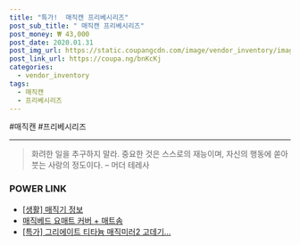 ```yaml
--- 
title: "특가!  매직캔 프리베시리즈" 
post_sub_title: " 매직캔 프리베시리즈" 
post_money: ₩ 43,000 
post_date: 2020.01.31 
post_img_url: https://static.coupangcdn.com/image/vendor_inventory/images/2018/04/28/18/4/0a3a3ecd-5dbb-46ff-8a6c-8dce96402f02.jpg 
post_link_url: https://coupa.ng/bnKcKj 
categories: 
  - vendor_inventory 
tags: 
  - 매직캔 
  - 프리베시리즈 
--- 
```

  #매직캔 #프리베시리즈 
<hr> 

> 화려한 일을 추구하지 말라. 중요한 것은 스스로의 재능이며, 자신의 행동에 쏟아 붓는 사랑의 정도이다. – 머더 테레사 


### POWER LINK

* <a href="https://blog.naver.com/santokki14/221766312350" target="_blank"> [생활] 매직기 정보 </a>
* <a href="https://blog.naver.com/sakai111/221777056018" target="_blank">매직베드 요매트 커버 + 매트솜</a>
* <a href="https://blog.naver.com/an0733/221789841913" target="_blank">[특가] 그리에이트 티타늄 매직미러2 고데기...</a>
